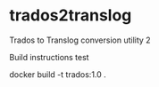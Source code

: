 # trados2translog

Trados to Translog conversion utility 2

Build instructions test

docker build -t trados:1.0 .
